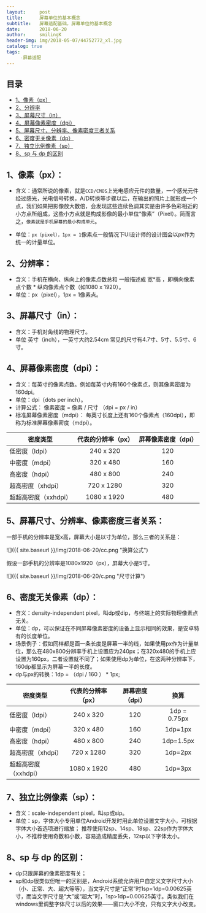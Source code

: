```yaml
---
layout:     post
title:      屏幕单位的基本概念
subtitle:   屏幕适配基础，屏幕单位的基本概念
date:       2018-06-20
author:     smilingK
header-img: img/2018-05-07/44752772_xl.jpg
catalog: true
tags:
     -屏幕适配
---
```


## 目录

- [1、像素（px）](#1)
- [2、分辨率](#2)
- [3、屏幕尺寸（in）](#3)
- [4、屏幕像素密度（dpi）](#4)
- [5、屏幕尺寸、分辨率、像素密度三者关系](#5)
- [6、密度无关像素（dp）](#6)
- [7、独立比例像素（sp）](#7)
- [8、sp 与 dp 的区别](#8)

<span id="1"></span>

## 1、像素（px）：

- 含义：通常所说的像素，就是`CCD/CMOS`上光电感应元件的数量，一个感光元件经过感光，光电信号转换，A/D转换等步骤以后，在输出的照片上就形成一个点，我们如果把影像放大数倍，会发现这些连续色调其实是由许多色彩相近的小方点所组成，这些小方点就是构成影像的最小单位“像素”（Pixel）。简而言之，`像素就是手机屏幕的最小构成单元`。

- 单位：`px（pixel），1px = 1`像素点一般情况下UI设计师的设计图会以px作为统一的计量单位。

<span id="2"></span>

## 2、分辨率：

- 含义：手机在横向、纵向上的像素点数总和 一般描述成 宽*高 ，即横向像素点个数 * 纵向像素点个数（如1080 x 1920）。
- 单位：px（pixel），1px = 1像素点。

<span id="3"></span>

## 3、屏幕尺寸（in）：
- 含义：手机对角线的物理尺寸。
- 单位 英寸（inch），一英寸大约2.54cm 常见的尺寸有4.7寸、5寸、5.5寸、6寸。

<span id="4"></span>

## 4、屏幕像素密度（dpi）：

- 含义：每英寸的像素点数。例如每英寸内有160个像素点，则其像素密度为160dpi。
- 单位：dpi（dots per inch）。
- 计算公式： 像素密度 = 像素 / 尺寸 （dpi = px / in）
- 标准屏幕像素密度（mdpi）： 每英寸长度上还有160个像素点（160dpi），即称为标准屏幕像素密度（mdpi）。

| 密度类型 | 代表的分辨率（px） | 屏幕像素密度（dpi） |
|--- | :------: | :------: |
| 低密度（ldpi） | 240 x 320 | 120 |
| 中密度（mdpi） | 320 x 480 | 160 |
| 高密度（hdpi） | 480 x 800 | 240 |
| 超高密度（xhdpi） | 720 x 1280 | 320 |
| 超超高密度（xxhdpi） | 1080 x 1920 | 480 |


## 5、屏幕尺寸、分辨率、像素密度三者关系：

<span id="5"></span>

一部手机的分辨率是宽x高，屏幕大小是以寸为单位，那么三者的关系是：

![]({{ site.baseurl }}/img/2018-06-20/cc.png "换算公式")

假设一部手机的分辨率是1080x1920（px），屏幕大小是5寸。

![]({{ site.baseurl }}/img/2018-06-20/c.png "尺寸计算")

<span id="6"></span>

## 6、密度无关像素（dp）：

- 含义：density-independent pixel，叫dp或dip，与终端上的实际物理像素点无关。
- 单位：dp，可以保证在不同屏幕像素密度的设备上显示相同的效果，是安卓特有的长度单位。
- 场景例子：假如同样都是画一条长度是屏幕一半的线，如果使用px作为计量单位，那么在480x800分辨率手机上设置应为240px；在320x480的手机上应设置为160px，二者设置就不同了；如果使用dp为单位，在这两种分辨率下，160dp都显示为屏幕一半的长度。
- dp与px的转换：1dp = （dpi / 160 ） * 1px;


| 密度类型 |代表的分辨率（px） | 屏幕密度（dpi） | 换算 |
|--- | :------: | :------: | :------: |
| 低密度（ldpi） | 240 x 320 | 120 | 1dp = 0.75px |
| 中密度（mdpi） | 320 x 480 | 160 | 1dp=1px |
| 高密度（hdpi） | 480 x 800 | 240 | 1dp=1.5px |
| 超高密度（xhdpi） |720 x 1280 | 320	 | 1dp=2px |
| 超超高密度（xxhdpi） | 1080 x 1920 | 480 | 1dp=3px |

<span id="7"></span>

## 7、独立比例像素（sp）：

- 含义：scale-independent pixel，叫sp或sip。
- 单位：sp，字体大小专用单位Android开发时用此单位设置文字大小，可根据字体大小首选项进行缩放；
推荐使用12sp、14sp、18sp、22sp作为字体大小，不推荐使用奇数和小数，容易造成精度丢失，12sp以下字体太小。

<span id="8"></span>

## 8、sp 与 dp 的区别：

- dp只跟屏幕的像素密度有关；
- sp和dp很类似但唯一的区别是，Android系统允许用户自定义文字尺寸大小（小、正常、大、超大等等），当文字尺寸是“正常”时1sp=1dp=0.00625英寸，而当文字尺寸是“大”或“超大”时，1sp>1dp=0.00625英寸。类似我们在windows里调整字体尺寸以后的效果——窗口大小不变，只有文字大小改变。
